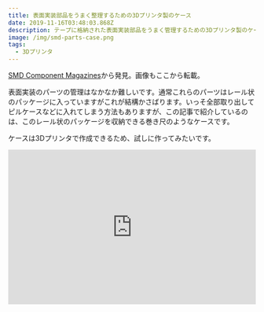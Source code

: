 ```yaml
---
title: 表面実装部品をうまく整理するための3Dプリンタ製のケース
date: 2019-11-16T03:48:03.868Z
description: テープに格納された表面実装部品をうまく管理するための3Dプリンタ製のケースの作例を紹介します。
image: /img/smd-parts-case.png
tags:
  - 3Dプリンタ
---
```

[SMD Component Magazines](https://hackaday.io/project/168275-smd-component-magazines)から発見。画像もここから転載。

表面実装のパーツの管理はなかなか難しいです。通常これらのパーツはレール状のパッケージに入っていますがこれが結構かさばります。いっそ全部取り出してピルケースなどに入れてしまう方法もありますが、この記事で紹介しているのは、このレール状のパッケージを収納できる巻き尺のようなケースです。

ケースは3Dプリンタで作成できるため、試しに作ってみたいです。

<iframe width="100%" height="315" src="https://www.youtube.com/embed/XrnoqusTrHg" frameborder="0" allow="accelerometer; autoplay; encrypted-media; gyroscope; picture-in-picture" allowfullscreen></iframe>
